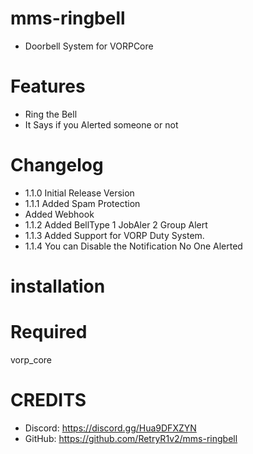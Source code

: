 # mms-ringbell

- Doorbell System for VORPCore

# Features
 
- Ring the Bell
- It Says if you Alerted someone or not

# Changelog

- 1.1.0 Initial Release Version
- 1.1.1 Added Spam Protection
- Added Webhook
- 1.1.2 Added BellType 1 JobAler 2 Group Alert
- 1.1.3 Added Support for VORP Duty System.
- 1.1.4 You can Disable the Notification No One Alerted

# installation 

# Required

vorp_core


# CREDITS
- Discord: https://discord.gg/Hua9DFXZYN
- GitHub: https://github.com/RetryR1v2/mms-ringbell